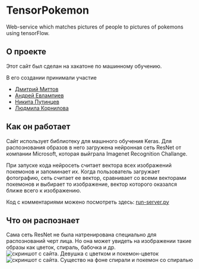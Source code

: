 # TensorPokemon
Web-service which matches pictures of people to pictures of pokemons using tensorFlow.
## О проекте
Этот сайт был сделан на хакатоне по машинному обучению.

В его создании принимали участие 

* [Дмитрий Миттов](https://github.com/dmittov)
* [Андрей Евлампиев](https://github.com/andyzt)
* [Никита Путинцев](https://vk.com/id39947099)
* [Людмила Корнилова](https://github.com/kornilova-l)

## Как он работает
Сайт использует библиотеку для машнного обучения Keras. Для распознования образов в него загружена нейронная сеть ResNet от компании Microsoft, которая выйграла Imagenet Recognition Challange.

При запуске кода нейросеть считает вектора всех изображений покемонов и запоминает их. Когда пользователь загружает фотографию, сеть считает ее вектор, сравнивает со всеми векторами покемонов и выбирает то изображение, вектор которого оказался ближе всего к изображению.

Код с комментариями можено посмотреть здесь: [run-server.py](https://github.com/kornilova-l/tensorflow-pokemon/blob/master/run-server.py)

## Что он распознает
Сама сеть ResNet не была натренирована специально для распознований черт лица. Но она может увидеть на изображении такие образы как цветок, спираль, бабочка и др.
![скриншот с сайта. Девушка с цветком и покемон-цветок](http://news.ifmo.ru/images/news/big/646202.jpg)
![скриншот с сайта. Существо на фоне спирали и покемон со спиралью](http://oi66.tinypic.com/4ihf7d.jpg)
